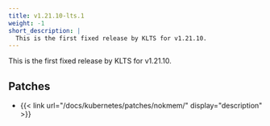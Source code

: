 ```yaml
---
title: v1.21.10-lts.1
weight: -1
short_description: |
  This is the first fixed release by KLTS for v1.21.10.
---
```


This is the first fixed release by KLTS for v1.21.10.

## Patches

- {{< link url="/docs/kubernetes/patches/nokmem/" display="description" >}}
